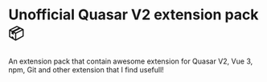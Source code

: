# Unofficial Quasar V2 extension pack 📦

An extension pack that contain awesome extension for Quasar V2, Vue 3, npm, Git and other extension that I find usefull!

